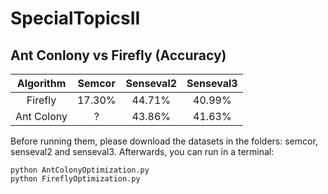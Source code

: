 # SpecialTopicsII

## Ant Conlony vs Firefly (Accuracy)

| Algorithm | Semcor | Senseval2 | Senseval3 | 
| :---: | :---: | :---: | :---: |
| Firefly | 17.30% | 44.71% | 40.99% |
| Ant Colony | ? | 43.86% | 41.63% |

Before running them, please download the datasets in the folders: semcor, senseval2 and senseval3. Afterwards, you can run in a terminal:
```
python AntColonyOptimization.py
python FireflyOptimization.py
```